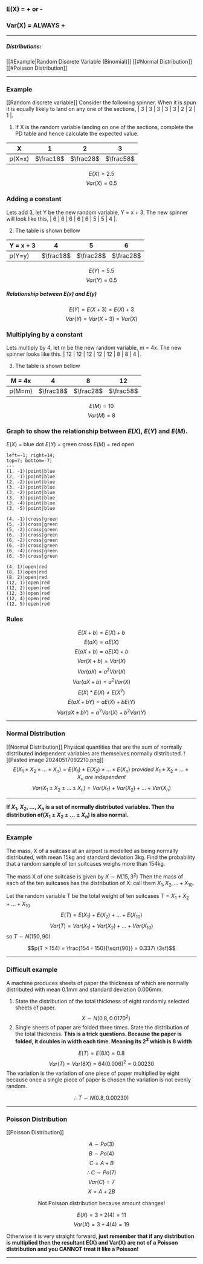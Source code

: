 ### E(X) = + or -
### Var(X) = ALWAYS +

____
##### Distributions:
[[#Example|Random Discrete Variable (Binomial)]]
[[#Normal Distribution]]
[[#Poisson Distribution]]
____
### Example
[[Random discrete variable]]
Consider the following spinner. When it is spun it is equally likely to land on any one of the sections, | 3 | 3 | 3 | 3 | 3 | 2 | 2 | 1 |.
1. If X is the random variable landing on one of the sections, complete the PD table and hence calculate the expected value.

| X      | 1         | 2         | 3         |
| ------ | --------- | --------- | --------- |
| p(X=x) | $\frac18$ | $\frac28$ | $\frac58$ |
$$E(X) = 2.5$$
$$Var(X) = 0.5$$
### Adding a constant
Lets add 3, let Y be the new random variable, Y = x + 3. The new spinner will look like this,
| 6 | 6 | 6 | 6 | 6 | 5 | 5 | 4 |.

2. The table is shown bellow

| Y = x + 3 | 4         | 5         | 6         |
| --------- | --------- | --------- | --------- |
| p(Y=y)    | $\frac18$ | $\frac28$ | $\frac28$ |
$$E(Y) = 5.5$$
$$Var(Y) = 0.5 $$
##### Relationship between $E(x)$ and $E(y)$
$$E(Y) = E(X + 3) = E(X) + 3$$
$$Var(Y) = Var(X + 3) = Var(X)$$

### Multiplying by a constant
Lets multiply by 4, let m be the new random variable, m = 4x.
The new spinner looks like this. | 12 | 12 | 12 | 12 | 12 | 8 | 8 | 4 |.

3. The table is shown bellow

| M = 4x | 4         | 8         | 12        |
| ------ | --------- | --------- | --------- |
| p(M=m) | $\frac18$ | $\frac28$ | $\frac58$ |
$$E(M) = 10$$
$$Var(M) = 8$$


### Graph to show the relationship between $E(X)$, $E(Y)$ and $E(M)$.

$E(X)$ = blue dot                   $E(Y)$ = green cross                  $E(M)$ = red open
```desmos-graph
left=-1; right=14;
top=7; bottom=-7;
---
(1, -1)|point|blue
(2, -1)|point|blue
(2, -2)|point|blue
(3, -1)|point|blue
(3, -2)|point|blue
(3, -3)|point|blue
(3, -4)|point|blue
(3, -5)|point|blue

(4, -1)|cross|green
(5, -1)|cross|green
(5, -2)|cross|green
(6, -1)|cross|green
(6, -2)|cross|green
(6, -3)|cross|green
(6, -4)|cross|green
(6, -5)|cross|green

(4, 1)|open|red
(8, 1)|open|red
(8, 2)|open|red
(12, 1)|open|red
(12, 2)|open|red
(12, 3)|open|red
(12, 4)|open|red
(12, 5)|open|red
```

### Rules
$$E(X + b) = E(X) + b$$
$$E(aX) = aE(X)$$
$$E(aX + b) = aE(X) + b$$
$$ $$
$$Var(X + b) = Var(X)$$
$$Var(aX) = a^2Var(X)$$
$$Var(aX + b) = a^2Var(X)$$
$$ $$
$$E(X) * E(X) \ne E(X^2)$$
$$ $$
$$E(aX + bY) = aE(X) + bE(Y)$$
$$Var(aX \pm bY) = a^2Var(X) + b^2Var(Y)$$
______
### Normal Distribution
[[Normal Distribution]]
Physical quantities that are the sum of normally distributed independent variables are themselves normally distributed.
![[Pasted image 20240517092210.png]]
$$E(X_1 \pm X_2 \pm \dots \pm X_n) = E(X_1) \pm E(X_2) \pm\dots\pm E(X_n)\ provided\ X_1 \pm X_2 \pm \dots \pm X_n\ are\ independent $$
$$Var(X_1 \pm X_2 \pm \dots \pm X_n) = Var(X_1) + Var(X_2) + \dots + Var(X_n)$$
____
**If $X_1$, $X_2$, $\dots$, $X_n$ is a set of normally distributed variables. 
Then the distribution of($X_1 \pm X_2 \pm \dots \pm X_n$) is also normal.**
_____
### Example
The mass, X of a suitcase at an airport is modelled as being normally distributed, with mean 15kg and standard deviation 3kg. Find the probability that a random sample of ten suitcases weighs more than 154kg.

The mass X of one suitcase is given by $X \sim N(15, 3^2)$
Then the mass of each of the ten suitcases has the distribution of X: call them $X_1, X_2, \dots + X_{10}$.

Let the random variable T be the total weight of ten suitcases $T = X_1 + X_2 + \dots + X_{10}$
$$E(T) = E(X_1) + E(X_2) + \dots + E(X_{10})$$
$$Var(T) = Var(X_1) + Var(X_2) + \dots + Var(X_{10})$$
so $T \sim N(150, 90)$

$$p(T > 154) = \frac{154 - 150}{\sqrt{90}} = 0.337\ (3sf)$$
______
### Difficult example
A machine produces sheets of paper the thickness of which are normally distributed with mean 0.1mm and standard deviation 0.006mm.

1. State the distribution of the total thickness of eight randomly selected sheets of paper.
$$X \sim N(0.8, 0.0170^2)$$
2. Single sheets of paper are folded three times. State the distribution of the total thickness.
**This is a trick questions. Because the paper is folded, it doubles in width each time. Meaning its $2^3$ which is 8 width**

$$E(T) = E(8X) = 0.8$$
$$Var(T) = Var(8X) = 64(0.006)^2 = 0.00230$$
The variation is the variation of one piece of paper multiplied by eight because once a single piece of paper is chosen the variation is not evenly random.

$$\therefore T \sim N(0.8, 0.00230)$$
______


### Poisson Distribution
[[Poisson Distribution]]

$$A \sim Po(3)$$
$$B \sim Po(4)$$
$$C = A + B$$
$$\therefore C\sim Po(7)$$
$$Var(C) = 7$$
$$ $$
$$X = A + 2B$$
<center>Not Poisson distribution because amount changes!</center>

$$E(X) = 3 + 2(4) = 11$$
$$Var(X) = 3 + 4(4) = 19$$

Otherwise it is very straight forward, **just remember that if any distribution is multiplied then the resultant E(X) and Var(X) are not of a Poisson distribution and you CANNOT treat it like a Poisson!**
_____
